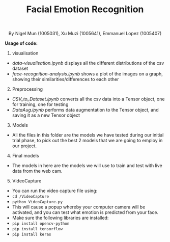 <h1 align="center">
  Facial Emotion Recognition
</h1>
</br>
<p align="center">
  By Nigel Mun (1005031), Xu Muzi (1005641), Emmanuel Lopez (1005407)
</p>

**Usage of code:**

1. visualisation
- *data-visualisation.ipynb* displays all the different distributions of the csv dataset
- *face-recognition-analysis.ipynb* shows a plot of the images on a graph, showing their similarities/differences to each other

2. Preprocessing
- *CSV_to_Dataset.ipynb* converts all the csv data into a Tensor object, one for training, one for testing
- *DataAug.ipynb* performs data augmentation to the Tensor object, and saving it as a new Tensor object

3. Models
- All the files in this folder are the models we have tested during our initial trial phase, to pick out the best 2 models that we are going to employ in our project.

4. Final models
- The models in here are the models we will use to train and test with live data from the web cam.

5. VideoCapture
- You can run the video capture file using:
- ```cd /VideoCapture```
- ```python VideoCapture.py```
- This will cause a popup whereby your computer camera will be activated, and you can test what emotion is predicted from your face.
- Make sure the following libraries are installed:
- ```pip install opencv-python```
- ```pip install tensorflow```
- ```pip install keras```




